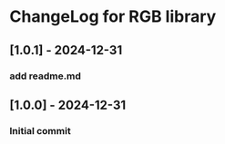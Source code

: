 # ChangeLog for RGB library

## [1.0.1] - 2024-12-31
### add readme.md

## [1.0.0] - 2024-12-31
### Initial commit